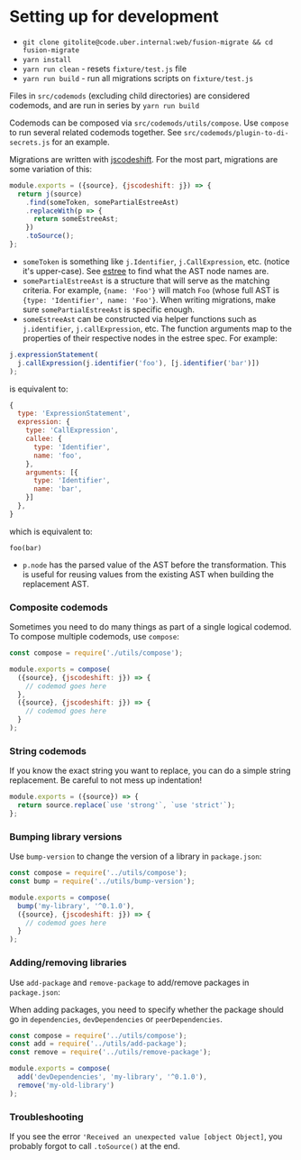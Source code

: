 # Setting up for development

* `git clone gitolite@code.uber.internal:web/fusion-migrate && cd fusion-migrate`
* `yarn install`
* `yarn run clean` - resets `fixture/test.js` file
* `yarn run build` - run all migrations scripts on `fixture/test.js`

Files in `src/codemods` (excluding child directories) are considered codemods, and are run in series by `yarn run build`

Codemods can be composed via `src/codemods/utils/compose`. Use `compose` to run several related codemods together. See `src/codemods/plugin-to-di-secrets.js` for an example.

Migrations are written with [jscodeshift](https://github.com/facebook/jscodeshift). For the most part, migrations are some variation of this:

```js
module.exports = ({source}, {jscodeshift: j}) => {
  return j(source)
    .find(someToken, somePartialEstreeAst)
    .replaceWith(p => {
      return someEstreeAst;
    })
    .toSource();
};
```

* `someToken` is something like `j.Identifier`, `j.CallExpression`, etc. (notice it's upper-case). See [estree](https://github.com/estree/estree/) to find what the AST node names are.
* `somePartialEstreeAst` is a structure that will serve as the matching criteria. For example, `{name: 'Foo'}` will match `Foo` (whose full AST is `{type: 'Identifier', name: 'Foo'}`. When writing migrations, make sure `somePartialEstreeAst` is specific enough.
* `someEstreeAst` can be constructed via helper functions such as `j.identifier`, `j.callExpression`, etc. The function arguments map to the properties of their respective nodes in the estree spec. For example:

```js
j.expressionStatement(
  j.callExpression(j.identifier('foo'), [j.identifier('bar')])
);
```

is equivalent to:

```js
{
  type: 'ExpressionStatement',
  expression: {
    type: 'CallExpression',
    callee: {
      type: 'Identifier',
      name: 'foo',
    },
    arguments: [{
      type: 'Identifier',
      name: 'bar',
    }]
  },
}
```

which is equivalent to:

```
foo(bar)
```

* `p.node` has the parsed value of the AST before the transformation. This is useful for reusing values from the existing AST when building the replacement AST.

### Composite codemods

Sometimes you need to do many things as part of a single logical codemod. To compose multiple codemods, use `compose`:

```js
const compose = require('./utils/compose');

module.exports = compose(
  ({source}, {jscodeshift: j}) => {
    // codemod goes here
  },
  ({source}, {jscodeshift: j}) => {
    // codemod goes here
  }
);
```

### String codemods

If you know the exact string you want to replace, you can do a simple string replacement. Be careful to not mess up indentation!

```js
module.exports = ({source}) => {
  return source.replace(`use 'strong'`, `use 'strict'`);
};
```

### Bumping library versions

Use `bump-version` to change the version of a library in `package.json`:

```js
const compose = require('../utils/compose');
const bump = require('../utils/bump-version');

module.exports = compose(
  bump('my-library', '^0.1.0'),
  ({source}, {jscodeshift: j}) => {
    // codemod goes here
  }
);
```

### Adding/removing libraries

Use `add-package` and `remove-package` to add/remove packages in `package.json`:

When adding packages, you need to specify whether the package should go in `dependencies`, `devDependencies` or `peerDependencies`.

```js
const compose = require('../utils/compose');
const add = require('../utils/add-package');
const remove = require('../utils/remove-package');

module.exports = compose(
  add('devDependencies', 'my-library', '^0.1.0'),
  remove('my-old-library')
);
```

### Troubleshooting

If you see the error `'Received an unexpected value [object Object]`, you probably forgot to call `.toSource()` at the end.
